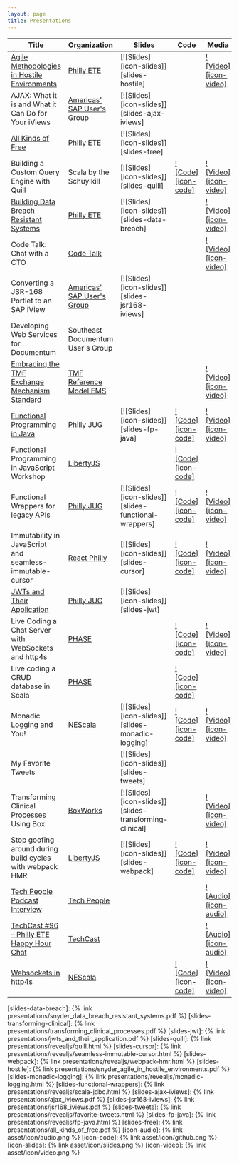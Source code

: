 ```yaml
---
layout: page
title: Presentations
---
```


| Title                                                               | Organization                           | Slides                                                 | Code                                            | Media                                               |
| ------------------------------------------------------------------- | -------------------------------------- | ------------------------------------------------------ | ----------------------------------------------- | --------------------------------------------------- |
| [Agile Methodologies in Hostile Environments][abstract-hostile]     | [Philly ETE][org-phillyete]            | [![Slides][icon-slides]][slides-hostile]               |                                                 | [![Video][icon-video]][video-hostile]               |
| AJAX: What it is and What it Can Do for Your iViews                 | [Americas' SAP User's Group][org-asug] | [![Slides][icon-slides]][slides-ajax-iviews]           |                                                 |                                                     |
| [All Kinds of Free][abstract-free]                                  | [Philly ETE][org-phillyete]            | [![Slides][icon-slides]][slides-free]                  |                                                 |                                                     |
| Building a Custom Query Engine with Quill                           | Scala by the Schuylkill                | [![Slides][icon-slides]][slides-quill]                 | [![Code][icon-code]][repo-functional-datastore] | [![Video][icon-video]][video-quill]                 |
| [Building Data Breach Resistant Systems][abstract-data-breach]      | [Philly ETE][org-phillyete]            | [![Slides][icon-slides]][slides-data-breach]           |                                                 | [![Video][icon-video]][video-data-breach]           |
| Code Talk: Chat with a CTO                                          | [Code Talk][org-codetalk]              |                                                        |                                                 | [![Video][icon-video]][video-cto-chat]              |
| Converting a JSR-168 Portlet to an SAP iView                        | [Americas' SAP User's Group][org-asug] | [![Slides][icon-slides]][slides-jsr168-iviews]         |                                                 |                                                     |
| Developing Web Services for Documentum                              | Southeast Documentum User's Group      |                                                        |                                                 |                                                     |
| [Embracing the TMF Exchange Mechanism Standard][abstract-embracing] | [TMF Reference Model EMS][org-tmf-ems] |                                                        |                                                 | [![Video][icon-video]][video-tmf-ems-panel]         |
| [Functional Programming in Java][abstract-fp-java]                  | [Philly JUG][org-phillyjug]            | [![Slides][icon-slides]][slides-fp-java]               | [![Code][icon-code]][repo-fp-java]              | [![Video][icon-video]][video-java-fp]               |
| Functional Programming in JavaScript Workshop                       | [LibertyJS][org-libertyjs]             |                                                        | [![Code][icon-code]][repo-functional-js]        |                                                     |
| Functional Wrappers for legacy APIs                                 | [Philly JUG][org-phillyjug]            | [![Slides][icon-slides]][slides-functional-wrappers]   | [![Code][icon-code]][repo-functional-wrappers]  | [![Video][icon-video]][repo-functional-wrappers]    |
| Immutability in JavaScript and seamless-immutable-cursor            | [React Philly][org-react-philly]       | [![Slides][icon-slides]][slides-cursor]                | [![Code][icon-code]][repo-cursor]               | [![Video][icon-video]][video-cursor]                |
| [JWTs and Their Application][abstract-jwt]                          | [Philly JUG][org-phillyjug]            | [![Slides][icon-slides]][slides-jwt]                   |                                                 |                                                     |
| Live Coding a Chat Server with WebSockets and http4s                | [PHASE][org-phase]                     |                                                        | [![Code][icon-code]][repo-phase-chat]           | [![Video][icon-video]][video-phase-chat]            |
| Live coding a CRUD database in Scala                                | [PHASE][org-phase]                     |                                                        | [![Code][icon-code]][repo-functional-datastore] |                                                     |
| Monadic Logging and You!                                            | [NEScala][org-nescala]                 | [![Slides][icon-slides]][slides-monadic-logging]       | [![Code][icon-code]][repo-monadic-logging]      | [![Video][icon-video]][video-monadic-logging]       |
| My Favorite Tweets                                                  |                                        | [![Slides][icon-slides]][slides-tweets]                |                                                 |                                                     |
| Transforming Clinical Processes Using Box                           | [BoxWorks][org-boxworks]               | [![Slides][icon-slides]][slides-transforming-clinical] |                                                 | [![Video][icon-video]][video-transforming-clinical] |
| Stop goofing around during build cycles with webpack HMR            | [LibertyJS][org-libertyjs]             | [![Slides][icon-slides]][slides-webpack]               | [![Code][icon-code]][repo-webpack]              | [![Video][icon-video]][video-webpack]               |
| [Tech People Podcast Interview][podcast-tech-people]                | [Tech People][org-techpeople]          |                                                        |                                                 | [![Audio][icon-audio]][audio-techpeople-interview]  |
| [TechCast #96 – Philly ETE Happy Hour Chat][podcast-techcast]       | [TechCast][org-techcast]               |                                                        |                                                 | [![Audio][icon-audio]][audio-techcast-interview]    |
| [Websockets in http4s][abstract-chatserver]                         | [NEScala][org-nescala]                 |                                                        | [![Code][icon-code]][repo-chatserver]           | [![Video][icon-video]][video-chatserver]            |

[abstract-jwt]: https://www.meetup.com/PhillyJUG/events/236825899/
[abstract-data-breach]: https://2017.phillyemergingtech.com/session/building-data-breach-and-subpoena-resistant-applications/
[abstract-hostile]: http://2016.phillyemergingtech.com/session/delivering-agile-methodologies-and-emerging-technologies-in-hostile-environments/
[abstract-embracing]: https://tmfrefmodel.com/2018/12/12/free-webinar-wingspan/
[abstract-chatserver]: https://nescala.io/talks.html#http4s-chat-server
[abstract-fp-java]: https://www.meetup.com/PhillyJUG/events/263167279/
[abstract-free]: https://2020.phillyemergingtech.com/talks/all-kinds-of-free/
[podcast-tech-people]: http://www.gistia.com/episode-12-martin-snyder/
[podcast-techcast]: https://chariotsolutions.com/podcast/techcast-96-philly-ete-happy-hour-chat/
[org-phillyete]: http://phillyemergingtech.com/
[org-boxworks]: https://www.box.com/boxworks
[org-phillyjug]: https://www.meetup.com/PhillyJUG/
[org-react-philly]: https://www.meetup.com/React-Philly/
[org-libertyjs]: http://www.libertyjs.com/
[org-nescala]: http://www.nescala.io/
[org-phase]: https://www.meetup.com/scala-phase/
[org-asug]: https://www.asug.com/
[org-techpeople]: http://www.gistia.com/techpeople/
[org-techcast]: https://chariotsolutions.com/podcasts/show/techcast/
[org-tmf-ems]: https://tmfrefmodel.com/ems/
[org-codetalk]: https://twitter.com/hashtag/codetalk
[video-data-breach]: https://www.youtube.com/watch?v=WEK203FC1y8
[video-transforming-clinical]: https://cloud.app.box.com/s/5hefu7oisqwha3okqs35ukub7nvg3ald
[video-quill]: https://www.youtube.com/watch?v=E5mtBTEgmLE
[video-cursor]: https://www.youtube.com/watch?v=wQy5vxzNdV0
[video-webpack]: https://www.youtube.com/watch?v=JVuzVjClP5g
[video-hostile]: https://www.youtube.com/watch?v=T0KJ9vlD5SA
[video-monadic-logging]: https://www.youtube.com/watch?v=t-YX55ZF4g0
[video-functional-wrappers]: https://player.vimeo.com/video/75591447
[video-tmf-ems-panel]: https://register.gotowebinar.com/register/8743798429008916226
[video-chatserver]: https://www.youtube.com/watch?v=rB5RM-dc4Sg
[video-phase-chat]: https://www.youtube.com/watch?v=py_V_7gD5WU
[video-cto-chat]: https://www.youtube.com/watch?v=Fe02gMi_PoU
[video-java-fp]: https://www.youtube.com/watch?v=4H-tqpJG3qo
[audio-techpeople-interview]: https://soundcloud.com/method-matters/tp012-delivering-agile-methodologies-and-emerging-technologies-in-a-hostile-environment
[audio-techcast-interview]: https://chariotsolutions.com/?powerpress_pinw=15743-podcast
[repo-functional-datastore]: https://github.com/MartinSnyder/scala-transactional-datastore
[repo-cursor]: https://github.com/MartinSnyder/seamless-immutable-cursor
[repo-webpack]: https://github.com/MartinSnyder/webpack-hmr-demo
[repo-monadic-logging]: https://github.com/MartinSnyder/monadic-logging
[repo-functional-wrappers]: https://github.com/MartinSnyder/scala-jdbc
[repo-functional-js]: https://github.com/MartinSnyder/libertyjs-functional-programming-in-js
[repo-fp-java]: https://github.com/MartinSnyder/fp-java
[repo-chatserver]: https://github.com/MartinSnyder/http4s-chatserver
[repo-phase-chat]: https://github.com/MartinSnyder/phase-http4s

[slides-data-breach]: {% link presentations/snyder_data_breach_resistant_systems.pdf %}
[slides-transforming-clinical]: {% link presentations/transforming_clinical_processes.pdf %}
[slides-jwt]: {% link presentations/jwts_and_their_application.pdf %}
[slides-quill]: {% link  presentations/revealjs/quill.html %}
[slides-cursor]: {% link presentations/revealjs/seamless-immutable-cursor.html %}
[slides-webpack]: {% link presentations/revealjs/webpack-hmr.html %}
[slides-hostile]: {% link presentations/snyder_agile_in_hostile_environments.pdf %}
[slides-monadic-logging]: {% link presentations/revealjs/monadic-logging.html %}
[slides-functional-wrappers]: {% link presentations/revealjs/scala-jdbc.html %}
[slides-ajax-iviews]: {% link presentations/ajax_iviews.pdf %}
[slides-jsr168-iviews]: {% link presentations/jsr168_iviews.pdf %}
[slides-tweets]: {% link presentations/revealjs/favorite-tweets.html %}
[slides-fp-java]: {% link presentations/revealjs/fp-java.html %}
[slides-free]: {% link presentations/all_kinds_of_free.pdf %}
[icon-audio]: {% link asset/icon/audio.png %}
[icon-code]: {% link asset/icon/github.png %}
[icon-slides]: {% link asset/icon/slides.png %}
[icon-video]: {% link asset/icon/video.png %}
